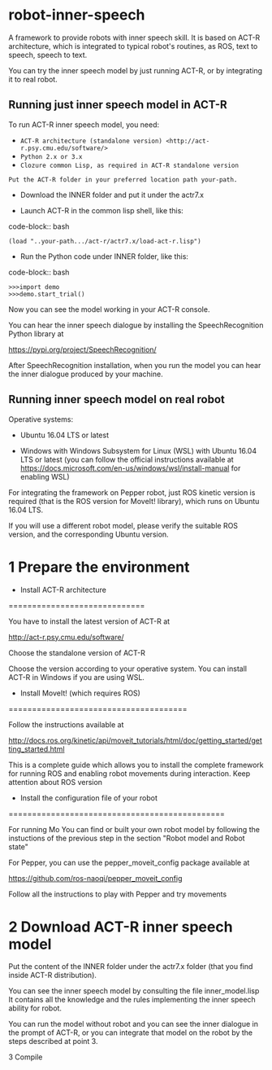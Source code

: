 # robot-inner-speech
A framework to provide robots with inner speech skill. 
It is based on ACT-R architecture, which is integrated to typical robot's routines, as ROS, text to speech, speech to text. 

You can try the inner speech model by just running ACT-R, or by integrating it to real robot.

Running just inner speech model in ACT-R
----------------------------------------
To run ACT-R inner speech model, you need:
   - `ACT-R architecture (standalone version) <http://act-r.psy.cmu.edu/software/>`
   - `Python 2.x or 3.x`
   - `Clozure common Lisp, as required in ACT-R standalone version`

    Put the ACT-R folder in your preferred location path your-path.

- Download the INNER folder and put it under the actr7.x

- Launch ACT-R in the common lisp shell, like this:

code-block:: bash

    (load "..your-path.../act-r/actr7.x/load-act-r.lisp")
 
- Run the Python code under INNER folder, like this:

code-block:: bash

    >>>import demo
    >>>demo.start_trial()

Now you can see the model working in your ACT-R console.

You can hear the inner speech dialogue by installing the SpeechRecognition Python library at

 <https://pypi.org/project/SpeechRecognition/>

After SpeechRecognition installation, when you run the model you can hear the inner dialogue produced by your machine.

Running inner speech model on real robot
----------------------------------------


Operative systems:

- Ubuntu 16.04 LTS or latest

- Windows with Windows Subsystem for Linux (WSL) with Ubuntu 16.04 LTS or latest 
(you can follow the official instructions available at <https://docs.microsoft.com/en-us/windows/wsl/install-manual> for enabling WSL)

For integrating the framework on Pepper robot, just ROS kinetic version is required (that is the ROS version for MoveIt! library), which runs on Ubuntu 16.04 LTS.

If you will use a different robot model, please verify the suitable ROS version, and the corresponding Ubuntu version.

1 Prepare the environment
=========================

- Install ACT-R architecture

=============================

You have to install the latest version of ACT-R at

<http://act-r.psy.cmu.edu/software/>

Choose the standalone version of ACT-R

Choose the version according to your operative system.
You can install ACT-R in Windows if you are using WSL.

- Install MoveIt! (which requires ROS)

======================================

Follow the instructions available at 

http://docs.ros.org/kinetic/api/moveit_tutorials/html/doc/getting_started/getting_started.html

This is a complete guide which allows you to install the complete framework for running ROS and enabling robot movements during interaction.
Keep attention about ROS version

-  Install the configuration file of your robot

==============================================

For running Mo
You can find or built your own robot model by following the instuctions of the previous step in the section "Robot model and Robot state"

For Pepper, you can use the pepper_moveit_config package available at

<https://github.com/ros-naoqi/pepper_moveit_config>

Follow all the instructions to play with Pepper and try movements


2 Download ACT-R inner speech model
===================================

Put the content of the INNER folder under the actr7.x folder (that you find inside ACT-R distribution).

You can see the inner speech model by consulting the file inner_model.lisp
It contains all the knowledge and the rules implementing the inner speech ability for robot.

You can run the model without robot and you can see the inner dialogue in the prompt of ACT-R, or you can integrate that model on the robot by the steps described at point 3.

3 Compile








